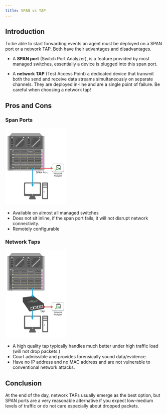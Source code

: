 ```yaml
---
title: SPAN vs TAP
---
```


## Introduction

To be able to start forwarding events an agent must be deployed on a SPAN port or a network TAP. Both have their advantages and disadvantages.

- A **SPAN port** (Switch Port Analyzer), is a feature provided by most managed switches, essentially a device is plugged into this span port.

- A **network TAP** (Test Access Point) a dedicated device that transmit both the send and receive data streams simultaneously on separate channels. They are deployed in-line and are a single point of failure. Be careful when choosing a network tap!


## Pros and Cons

### Span Ports

![](/data/img/span_diagram.png)

- Available on almost all managed switches
- Does not sit inline, if the span port fails, it will not disrupt network connectivity.
- Remotely configurable

### Network Taps

![](/data/img/tap_diagram.png)

- A high quality tap typically handles much better under high traffic load (will not drop packets.)
- Court admissible and provides forensically sound data/evidence.
- Have no IP address and no MAC address and are not vulnerable to conventional network attacks.

## Conclusion

At the end of the day, network TAPs usually emerge as the best option, but SPAN ports are a very reasonable alternative if you expect low-medium levels of traffic or do not care especially about dropped packets.